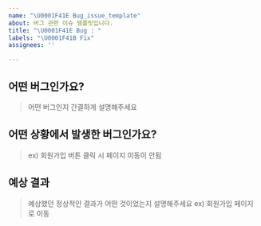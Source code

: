 ```yaml
---
name: "\U0001F41E Bug_issue_template"
about: 버그 관련 이슈 템플릿입니다.
title: "\U0001F41E Bug : "
labels: "\U0001F41B Fix"
assignees: ''

---
```


## 어떤 버그인가요?

> 어떤 버그인지 간결하게 설명해주세요

## 어떤 상황에서 발생한 버그인가요?

> ex) 회원가입 버튼 클릭 시 페이지 이동이 안됨

## 예상 결과

> 예상했던 정상적인 결과가 어떤 것이었는지 설명해주세요
> ex) 회원가입 페이지로 이동
